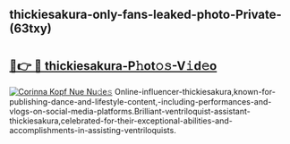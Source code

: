 ## thickiesakura-only-fans​-leaked-photo​-Private-(63txy)


# <h2><a href="https://mediaupload.pro?title=thickiesakura&ref=git">🔗👉 🔴 thickiesakura-P𝚑ot𝚘𝚜-V𝚒d𝚎o</a></h2>

[![Corinna Kopf Nue Nu𝚍e𝚜](https://i.imgur.com/0qMVB7G.gif)](https://mediaupload.pro?title=thickiesakura&ref=git)
Online-influencer-thickiesakura,known-for-publishing-dance-and-lifestyle-content,-including-performances-and-vlogs-on-social-media-platforms.Brilliant-ventriloquist-assistant-thickiesakura,celebrated-for-their-exceptional-abilities-and-accomplishments-in-assisting-ventriloquists.  